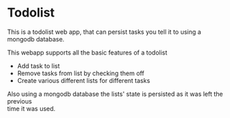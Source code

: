 # Todolist 

This is a todolist web app, that can persist tasks you tell it to using a mongodb database.

This webapp supports all the basic features of a todolist 
<ul>
  <li>Add task to list</li>
  <li>Remove tasks from list by checking them off</li>
  <li>Create various different lists for different tasks</li>
</ul>

Also using a mongodb database the lists' state is persisted as it was left the previous <br>
time it was used.
